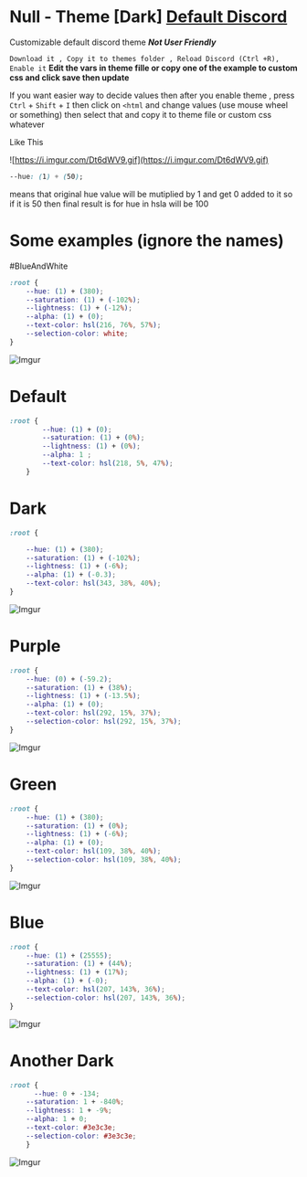 # Null - Theme [Dark] [Default Discord](https://github.com/Modder4869/LazyStuff/blob/master/LazyMadeThemes/readme.md#default)
Customizable default discord theme ***Not User Friendly*** 

`Download it , Copy it to themes folder , Reload Discord (Ctrl +R), Enable it`
**Edit the vars in theme fille or copy one of the example to custom css and click save then update** 

If you want easier way to decide values then after you enable theme , press `Ctrl` + `Shift` + `I` then click on `<html`
and change values (use mouse wheel or something) then select that and copy it to theme file or custom css whatever

Like This

![https://i.imgur.com/Dt6dWV9.gif](https://i.imgur.com/Dt6dWV9.gif)
```css
--hue: (1) + (50);
```

means  that original hue value will be mutiplied by 1 and get 0 added to it
so if it is 50 then final result is for hue in hsla will be 100

# Some examples (ignore the names)
#BlueAndWhite
```css
:root {
    --hue: (1) + (380);
    --saturation: (1) + (-102%);
    --lightness: (1) + (-12%);
    --alpha: (1) + (0);
    --text-color: hsl(216, 76%, 57%);
    --selection-color: white;
}
```
![Imgur](https://i.imgur.com/Vmeuf2s.png)
# Default

```css
:root {
        --hue: (1) + (0);
        --saturation: (1) + (0%);
        --lightness: (1) + (0%); 
        --alpha: 1 ; 
        --text-color: hsl(218, 5%, 47%);
    }
```
# Dark

```css
:root {

    --hue: (1) + (380);
    --saturation: (1) + (-102%);
    --lightness: (1) + (-6%);
    --alpha: (1) + (-0.3);
    --text-color: hsl(343, 38%, 40%);
} 
```
![Imgur](https://i.imgur.com/wiLwEhp.png)
# Purple 

```css
:root {
    --hue: (0) + (-59.2);
    --saturation: (1) + (38%);
    --lightness: (1) + (-13.5%);
    --alpha: (1) + (0);
    --text-color: hsl(292, 15%, 37%);
    --selection-color: hsl(292, 15%, 37%);
}
```
![Imgur](https://i.imgur.com/Sv8Q1IS.png)
# Green

```css
:root {
    --hue: (1) + (380);
    --saturation: (1) + (0%);
    --lightness: (1) + (-6%);
    --alpha: (1) + (0);
    --text-color: hsl(109, 38%, 40%);
    --selection-color: hsl(109, 38%, 40%);
}
```
![Imgur](https://i.imgur.com/nIyJ7Tq.png)
# Blue

```css
:root {
    --hue: (1) + (25555);
    --saturation: (1) + (44%);
    --lightness: (1) + (17%);
    --alpha: (1) + (-0);
    --text-color: hsl(207, 143%, 36%);
    --selection-color: hsl(207, 143%, 36%);
}
```
![Imgur](https://i.imgur.com/EEGcglI.png)
# Another Dark 

```css
:root {
      --hue: 0 + -134;
    --saturation: 1 + -840%;
    --lightness: 1 + -9%;
    --alpha: 1 + 0;
    --text-color: #3e3c3e;
    --selection-color: #3e3c3e;
    }
```
![Imgur](https://i.imgur.com/8BgpzK3.png)
